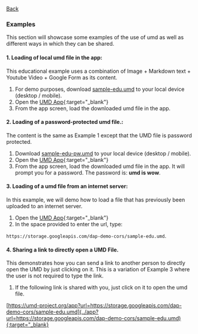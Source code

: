[Back](./index.html)
<br/>
### Examples
This section will showcase some examples of the use of umd as well as different ways in which they can be shared.

#### 1. **Loading of local umd file in the app**:
This educational example uses a combination of Image + Markdown text + Youtube Video + Google Form as its content.

1. For demo purposes, download [sample-edu.umd]("./files/sample-edu.umd") to your local device (desktop / mobile).
2. Open the [UMD App](https://umd-project.org/app){:target="_blank"}
3. From the app screen, load the downloaded umd file in the app.

#### 2. **Loading of a password-protected umd file.**:
The content is the same as Example 1 except that the UMD file is password protected.

1. Download [sample-edu-pw.umd]("./files/sample-edu-pw.umd") to your local device (desktop / mobile).
2. Open the [UMD App](https://umd-project.org/app){:target="_blank"}
3. From the app screen, load the downloaded umd file in the app. It will prompt you for a password. The password is: **umd is wow**.

#### 3. **Loading of a umd file from an internet server**:
In this example, we will demo how to load a file that has previously been uploaded to an internet server.

1. Open the [UMD App](https://umd-project.org/app){:target="_blank"}
2. In the space provided to enter the url, type: 

`https://storage.googleapis.com/dap-demo-cors/sample-edu.umd`. 

#### 4. **Sharing a link to directly open a UMD File.**
This demonstrates how you can send a link to another person to directly open the UMD by just clicking on it. This is a variation of Example 3 where the user is not required to type the link.

1. If the following link is shared with you, just click on it to open the umd file.

[https://umd-project.org/app?url=https://storage.googleapis.com/dap-demo-cors/sample-edu.umd](../app?url=https://storage.googleapis.com/dap-demo-cors/sample-edu.umd){:target="_blank}